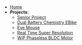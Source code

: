 <!-- _sidebar.md -->

* [Home](/)
* **Projects:**
    * [Senior Project](seniorProject2016.md)
    * [Dual Battery Chemistry EBike](dualBatteryEBike.md)
    * [Eye Mouse](eyeMouse.md)
    * [Real Time Super Resolution](realTimeSuperResolution.md)
    * [WiP Phaseless BLDC Motor](phaselessBLDCMotor.md)
